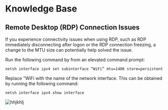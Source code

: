 # Knowledge Base
## Remote Desktop (RDP) Connection Issues
If you experience connectivity issues when using RDP, such as RDP immediately disconnecting after logon or the RDP connection freezing, a change to the MTU size can potentially help solved the issue.

Run the following command by from an elevated command prompt:
```
netsh interface ipv4 set subinterface “WiFi” mtu=1406 store=persistent
```

Replace "WiFi with the name of the network interface. This can be obtained by running the following command:
```
netsh interface ipv4 show interface
```


![hhjkhlj](https://github.com/mbnarayn/KnowledgeBase1/blob/master/test.jpg)
